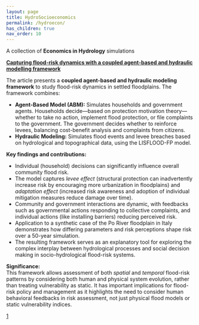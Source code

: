 ```yaml
---
layout: page
title: HydroSocioeconomics
permalink: /hydroecon/
has_children: true
nav_order: 10
---
```


A collection of __Economics in Hydrology__ simulations

__[Capturing flood-risk dynamics with a coupled agent-based and hydraulic modelling framework](https://www.tandfonline.com/doi/full/10.1080/02626667.2020.1750617#abstract)__

The article presents a **coupled agent-based and hydraulic modeling framework** to study flood-risk dynamics in settled floodplains. The framework combines:

- **Agent-Based Model (ABM):** Simulates households and government agents. Households decide—based on protection motivation theory—whether to take no action, implement flood protection, or file complaints to the government. The government decides whether to reinforce levees, balancing cost-benefit analysis and complaints from citizens.
- **Hydraulic Modeling:** Simulates flood events and levee breaches based on hydrological and topographical data, using the LISFLOOD-FP model.

**Key findings and contributions:**
- Individual (household) decisions can significantly influence overall community flood risk.
- The model captures *levee effect* (structural protection can inadvertently increase risk by encouraging more urbanization in floodplains) and *adaptation effect* (increased risk awareness and adoption of individual mitigation measures reduce damage over time).
- Community and government interactions are dynamic, with feedbacks such as governmental actions responding to collective complaints, and individual actions (like installing barriers) reducing perceived risk.
- Application to a synthetic case of the Po River floodplain in Italy demonstrates how differing parameters and risk perceptions shape risk over a 50-year simulation.
- The resulting framework serves as an explanatory tool for exploring the complex interplay between hydrological processes and social decision making in socio-hydrological flood-risk systems.

**Significance:**  
This framework allows assessment of both *spatial* and *temporal* flood-risk patterns by considering both human and physical system evolution, rather than treating vulnerability as static. It has important implications for flood-risk policy and management as it highlights the need to consider human behavioral feedbacks in risk assessment, not just physical flood models or static vulnerability indices.

[1](https://www.tandfonline.com/doi/full/10.1080/02626667.2020.1750617#d1e181)
